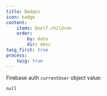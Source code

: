 ```yaml
---
title: Badges
icon: badge
content:
    items: @self.children
    order:
        by: date
        dir: desc
twig_first: true
process:
    twig: true
---
```

<!-- Container where we'll display the user details -->
<div class="quickstart-user-details-container">
  <div>Firebase auth <code>currentUser</code> object value:</div>
  <pre><code id="quickstart-account-details">null</code></pre>
</div>
